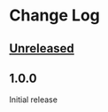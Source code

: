 # Change Log

## [Unreleased]

## 1.0.0
Initial release

[Unreleased]: https://github.com/MatsuriJapon/git-matsuri/compare/v1.0.0...HEAD
